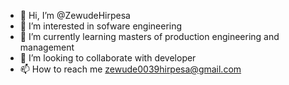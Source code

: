 - 👋 Hi, I’m @ZewudeHirpesa
- 👀 I’m interested in sofware engineering
- 🌱 I’m currently learning masters of production engineering and management
- 💞️ I’m looking to collaborate with developer
- 📫 How to reach me zewude0039hirpesa@gmail.com

<!---
ZewudeHirpesa/ZewudeHirpesa is a ✨ special ✨ repository because its `README.md` (this file) appears on your GitHub profile.
You can click the Preview link to take a look at your changes.
--->
